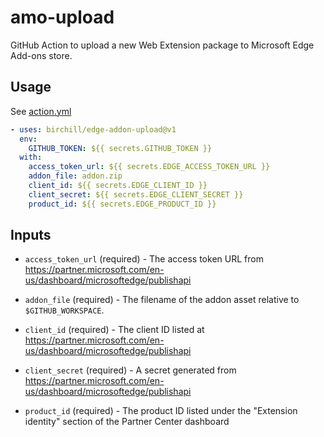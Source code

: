 # amo-upload

GitHub Action to upload a new Web Extension package to Microsoft Edge Add-ons
store.

## Usage

See [action.yml](action.yml)

<!-- start usage -->

```yaml
- uses: birchill/edge-addon-upload@v1
  env:
    GITHUB_TOKEN: ${{ secrets.GITHUB_TOKEN }}
  with:
    access_token_url: ${{ secrets.EDGE_ACCESS_TOKEN_URL }}
    addon_file: addon.zip
    client_id: ${{ secrets.EDGE_CLIENT_ID }}
    client_secret: ${{ secrets.EDGE_CLIENT_SECRET }}
    product_id: ${{ secrets.EDGE_PRODUCT_ID }}
```

<!-- end usage -->

## Inputs

- `access_token_url` (required) - The access token URL from
  https://partner.microsoft.com/en-us/dashboard/microsoftedge/publishapi

- `addon_file` (required) - The filename of the addon asset relative to
  `$GITHUB_WORKSPACE`.

- `client_id` (required) - The client ID listed at
  https://partner.microsoft.com/en-us/dashboard/microsoftedge/publishapi

- `client_secret` (required) - A secret generated from
  https://partner.microsoft.com/en-us/dashboard/microsoftedge/publishapi

- `product_id` (required) - The product ID listed under the "Extension identity"
  section of the Partner Center dashboard
